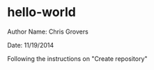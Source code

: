 hello-world
===========
Author Name: Chris Grovers

Date: 11/19/2014


Following the instructions on "Create repository"
